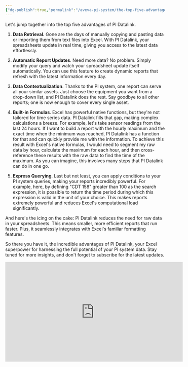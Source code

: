 ```yaml
---
{"dg-publish":true,"permalink":"/aveva-pi-system/the-top-five-advantages-of-pi-datalink/","tags":["PIDataLink","PISystem"]}
---
```




Let's jump together into the top five advantages of PI Datalink.

1. **Data Retrieval.** Gone are the days of manually copying and pasting data or importing them from text files into Excel. With PI Datalink, your spreadsheets update in real time, giving you access to the latest data effortlessly.

2. **Automatic Report Updates**. Need more data? No problem. Simply modify your query and watch your spreadsheet update itself automatically. You can use this feature to create dynamic reports that refresh with the latest information every day.

3. **Data Contextualization**. Thanks to the PI system, one report can serve all your similar assets. Just choose the equipment you want from a drop-down list, and PI Datalink does the rest. Say goodbye to all other reports; one is now enough to cover every single asset.

4. **Built-in Formulas**. Excel has powerful native functions, but they're not tailored for time series data. PI Datalink fills that gap, making complex calculations a breeze. For example, let's take sensor readings from the last 24 hours. If I want to build a report with the hourly maximum and the exact time when the minimum was reached, PI Datalink has a function for that and can quickly provide me with the information. To achieve this result with Excel's native formulas, I would need to segment my raw data by hour, calculate the maximum for each hour, and then cross-reference these results with the raw data to find the time of the maximum. As you can imagine, this involves many steps that PI Datalink can do in one go.

5. **Express Querying**. Last but not least, you can apply conditions to your PI system queries, making your reports incredibly powerful. For example, here, by defining "CDT 158" greater than 100 as the search expression, it is possible to return the time period during which this expression is valid in the unit of your choice. This makes reports extremely powerful and reduces Excel's computational load significantly.

And here's the icing on the cake: PI Datalink reduces the need for raw data in your spreadsheets. This means smaller, more efficient reports that run faster. Plus, it seamlessly integrates with Excel's familiar formatting features.

So there you have it, the incredible advantages of PI Datalink, your Excel superpower for harnessing the full potential of your PI system data. Stay tuned for more insights, and don't forget to subscribe for the latest updates.

<center><iframe width="560" height="315" src="https://www.youtube.com/embed/l8Cpq6hN_ag?si=YI0I0_LBNDJbGTlG" title="YouTube video player" frameborder="0" allow="accelerometer; autoplay; clipboard-write; encrypted-media; gyroscope; picture-in-picture; web-share" referrerpolicy="strict-origin-when-cross-origin" allowfullscreen></iframe></center>



